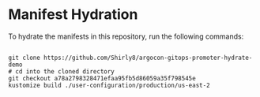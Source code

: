 
# Manifest Hydration

To hydrate the manifests in this repository, run the following commands:

```shell

git clone https://github.com/Shirly8/argocon-gitops-promoter-hydrate-demo
# cd into the cloned directory
git checkout a78a2798328471efaa95fb5d86059a35f798545e
kustomize build ./user-configuration/production/us-east-2
```